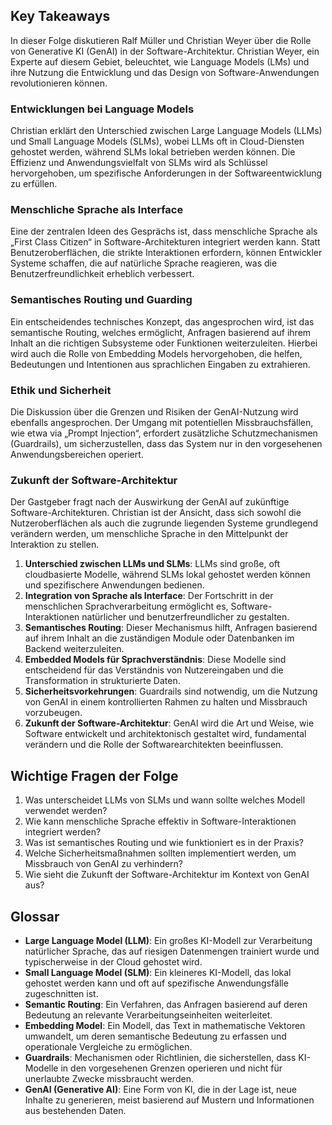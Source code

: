 ## Key Takeaways

In dieser Folge diskutieren Ralf Müller und Christian Weyer über die Rolle von Generative KI (GenAI) in der Software-Architektur. Christian Weyer, ein Experte auf diesem Gebiet, beleuchtet, wie Language Models (LMs) und ihre Nutzung die Entwicklung und das Design von Software-Anwendungen revolutionieren können.

### Entwicklungen bei Language Models

Christian erklärt den Unterschied zwischen Large Language Models (LLMs) und Small Language Models (SLMs), wobei LLMs oft in Cloud-Diensten gehostet werden, während SLMs lokal betrieben werden können. Die Effizienz und Anwendungsvielfalt von SLMs wird als Schlüssel hervorgehoben, um spezifische Anforderungen in der Softwareentwicklung zu erfüllen.

### Menschliche Sprache als Interface

Eine der zentralen Ideen des Gesprächs ist, dass menschliche Sprache als „First Class Citizen“ in Software-Architekturen integriert werden kann. Statt Benutzeroberflächen, die strikte Interaktionen erfordern, können Entwickler Systeme schaffen, die auf natürliche Sprache reagieren, was die Benutzerfreundlichkeit erheblich verbessert.

### Semantisches Routing und Guarding

Ein entscheidendes technisches Konzept, das angesprochen wird, ist das semantische Routing, welches ermöglicht, Anfragen basierend auf ihrem Inhalt an die richtigen Subsysteme oder Funktionen weiterzuleiten. Hierbei wird auch die Rolle von Embedding Models hervorgehoben, die helfen, Bedeutungen und Intentionen aus sprachlichen Eingaben zu extrahieren.

### Ethik und Sicherheit

Die Diskussion über die Grenzen und Risiken der GenAI-Nutzung wird ebenfalls angesprochen. Der Umgang mit potentiellen Missbrauchsfällen, wie etwa via „Prompt Injection“, erfordert zusätzliche Schutzmechanismen (Guardrails), um sicherzustellen, dass das System nur in den vorgesehenen Anwendungsbereichen operiert.

### Zukunft der Software-Architektur

Der Gastgeber fragt nach der Auswirkung der GenAI auf zukünftige Software-Architekturen. Christian ist der Ansicht, dass sich sowohl die Nutzeroberflächen als auch die zugrunde liegenden Systeme grundlegend verändern werden, um menschliche Sprache in den Mittelpunkt der Interaktion zu stellen.

1. **Unterschied zwischen LLMs und SLMs**: LLMs sind große, oft cloudbasierte Modelle, während SLMs lokal gehostet werden können und spezifischere Anwendungen bedienen.
2. **Integration von Sprache als Interface**: Der Fortschritt in der menschlichen Sprachverarbeitung ermöglicht es, Software-Interaktionen natürlicher und benutzerfreundlicher zu gestalten.
3. **Semantisches Routing**: Dieser Mechanismus hilft, Anfragen basierend auf ihrem Inhalt an die zuständigen Module oder Datenbanken im Backend weiterzuleiten.
4. **Embedded Models für Sprachverständnis**: Diese Modelle sind entscheidend für das Verständnis von Nutzereingaben und die Transformation in strukturierte Daten.
5. **Sicherheitsvorkehrungen**: Guardrails sind notwendig, um die Nutzung von GenAI in einem kontrollierten Rahmen zu halten und Missbrauch vorzubeugen.
6. **Zukunft der Software-Architektur**: GenAI wird die Art und Weise, wie Software entwickelt und architektonisch gestaltet wird, fundamental verändern und die Rolle der Softwarearchitekten beeinflussen.

## Wichtige Fragen der Folge

1. Was unterscheidet LLMs von SLMs und wann sollte welches Modell verwendet werden?
2. Wie kann menschliche Sprache effektiv in Software-Interaktionen integriert werden?
3. Was ist semantisches Routing und wie funktioniert es in der Praxis?
4. Welche Sicherheitsmaßnahmen sollten implementiert werden, um Missbrauch von GenAI zu verhindern?
5. Wie sieht die Zukunft der Software-Architektur im Kontext von GenAI aus?

## Glossar

- **Large Language Model (LLM)**: Ein großes KI-Modell zur Verarbeitung natürlicher Sprache, das auf riesigen Datenmengen trainiert wurde und typischerweise in der Cloud gehostet wird.
- **Small Language Model (SLM)**: Ein kleineres KI-Modell, das lokal gehostet werden kann und oft auf spezifische Anwendungsfälle zugeschnitten ist.
- **Semantic Routing**: Ein Verfahren, das Anfragen basierend auf deren Bedeutung an relevante Verarbeitungseinheiten weiterleitet.
- **Embedding Model**: Ein Modell, das Text in mathematische Vektoren umwandelt, um deren semantische Bedeutung zu erfassen und operationale Vergleiche zu ermöglichen.
- **Guardrails**: Mechanismen oder Richtlinien, die sicherstellen, dass KI-Modelle in den vorgesehenen Grenzen operieren und nicht für unerlaubte Zwecke missbraucht werden.
- **GenAI (Generative AI)**: Eine Form von KI, die in der Lage ist, neue Inhalte zu generieren, meist basierend auf Mustern und Informationen aus bestehenden Daten.